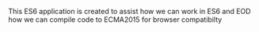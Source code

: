 This ES6 application is created to assist how we can work in ES6 and EOD how we can compile code to ECMA2015 for browser compatibilty

